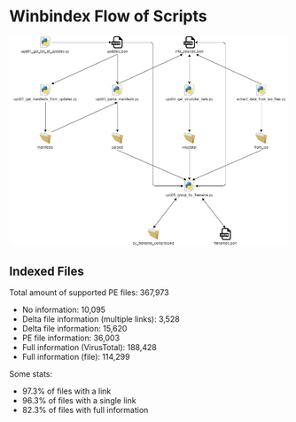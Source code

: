 # Winbindex Flow of Scripts

![winbindex-scripts-flow.png](winbindex-scripts-flow.png)

## Indexed Files

<!--FileStats-->
Total amount of supported PE files: 367,973

* No information: 10,095
* Delta file information (multiple links): 3,528
* Delta file information: 15,620
* PE file information: 36,003
* Full information (VirusTotal): 188,428
* Full information (file): 114,299

Some stats:

* 97.3% of files with a link
* 96.3% of files with a single link
* 82.3% of files with full information
<!--/FileStats-->
